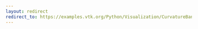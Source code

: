 ```yaml
---
layout: redirect
redirect_to: https://examples.vtk.org/Python/Visualization/CurvatureBandsWithGlyphs/
---
```

